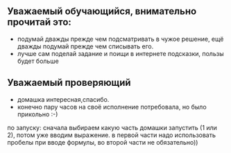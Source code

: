 ## Уважаемый обучающийся, внимательно прочитай это:
- подумай дважды прежде чем подсматривать в чужое решение, ещё дважды подумай прежде чем списывать его. 
- лучше сам поделай задание и поищи в интернете подсказки, пользы будет больше
## Уважаемый проверяющий
- домашка интересная,спасибо. 
- конечно пару часов на своё исполнение потребовала, но было прикольно :-)

по запуску: сначала выбираем какую часть домашки запустить (1 или 2), потом уже вводим выражение. в первой части надо использовать пробелы при вводе формулы, во второй части не обязательно))